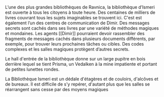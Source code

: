 
L’une des plus grandes bibliothèques de Ravnica, la bibliothèque d’Ismeri est ouverte à tous les citoyens à toute heure. Des centaines de milliers de livres couvrant tous les sujets imaginables se trouvent ici. C'est est également l’un des centres de communication de Dimir. Des messages secrets sont cachés dans ses livres par une variété de méthodes magiques et mondaines. Les agents [[Dimir]] pourraient devoir rassembler des fragments de messages cachés dans plusieurs documents différents, par exemple, pour trouver leurs prochaines tâches ou cibles. Des codes complexes et les salles magiques protègent d’autres secrets.

Le hall d'entrée de la bibliothèque donne sur un large pupitre en bois derrière lequel se tient Prisma, un Vedalken à la mine impatiente et portant de petites lunettes rondes.

La Bibliothèque Ismeri est un dédale d'étagères et de couloirs, d'alcôves et de bureaux. Il est difficile de s'y repérer, d'autant plus que les salles se réarrangent sans cesse par des moyens magiques